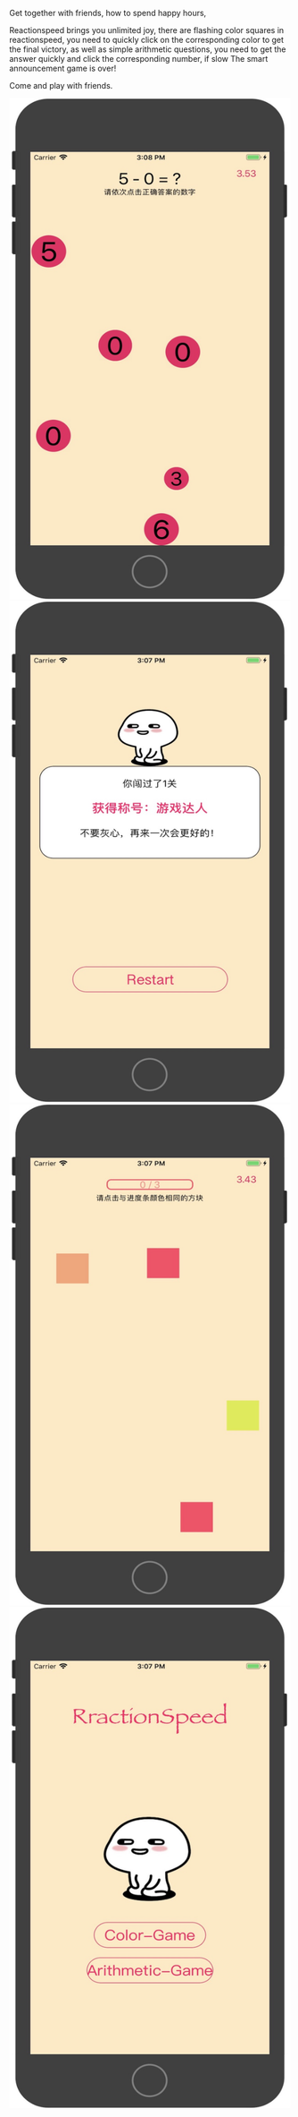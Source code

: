 Get together with friends, how to spend happy hours,

Reactionspeed brings you unlimited joy,
there are flashing color squares in reactionspeed, 
you need to quickly click on the corresponding color to get the final victory, 
as well as simple arithmetic questions, 
you need to get the answer quickly and click the corresponding number, 
if slow The smart announcement game is over!

Come and play with friends.

![image](https://github.com/xianshijie/-1/blob/master/%E5%9B%BE%E5%83%8F/1553497781129.png)![image](https://github.com/xianshijie/-1/blob/master/%E5%9B%BE%E5%83%8F/1553497804721.png)![image](https://github.com/xianshijie/-1/blob/master/%E5%9B%BE%E5%83%8F/1553497810159.png)![image](https://github.com/xianshijie/-1/blob/master/%E5%9B%BE%E5%83%8F/1553497814325.png)
